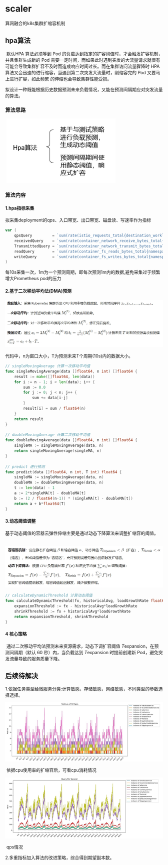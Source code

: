 #  scaler

算网融合的k8s集群扩缩容机制

## hpa算法

​        默认HPA 算法必须等到 Pod 的负载达到指定的扩容阈值时，才会触发扩容机制，并且集群生成新的 Pod 需要一定时间，而如果此时遇到突发的大流量请求就很有可能会导致集群扩容不及时而造成响应时间过长。而在集群访问流量骤降时 HPA 算法又会迅速的进行缩容，当遇到第二次突发大流量时，刚缩容完的 Pod 又要马上进行扩容，如此频繁 的伸缩也会导致集群性能受损。

​       拟设计一种既能根据历史数据预测未来负载情况，又能在预测间隔期应对突发流量的算法。

### 算法思路

​       ![01](./images/01.png)

### 算法内容

#### 1.hpa指标采集

拟采集deployment的qps、入口带宽、出口带宽、磁盘读、写速率作为指标

```go
var (
	qpsQuery         = `sum(rate(istio_requests_total{destination_workload_namespace="%s", destination_workload="%s"}[1m]))`
	receivedQuery    = `sum(rate(container_network_receive_bytes_total{namespace="%s", pod=~"%s-.*"}[1m]))/1024`
	TransmittedQuery = `sum(rate(container_network_transmit_bytes_total{namespace="%s", pod=~"%s-.*"}[1m]))/1024`
	readQuery        = `sum(rate(container_fs_reads_bytes_total{namespace="%s", pod=~"%s-.*", container!="POD"}[1m]))`
	writeQuery       = `sum(rate(container_fs_writes_bytes_total{namespace='%s', pod=~'%s-.*', container!='POD'}[1m]))`
)
```

每10s采集一次，1m为一个预测周期，即每次预测1m内的数据,避免采集过于频繁增大Prometheus pod的压力

#### 2.基于二次移动平均法(DMA)预测

![02](./images/02.png)

代码中，n为窗口大小，T为预测未来T个周期(10s)内的数据大小。

```go
// singleMovingAverage 计算一次移动平均值
func singleMovingAverage(data []float64, n int) []float64 {
	result := make([]float64, len(data))
	for i := n - 1; i < len(data); i++ {
		sum := 0.0
		for j := 0; j < n; j++ {
			sum += data[i-j]
		}
		result[i] = sum / float64(n)
	}
	return result
}

// doubleMovingAverage 计算二次移动平均值
func doubleMovingAverage(data []float64, n int) []float64 {
	singleMA := singleMovingAverage(data, n)
	return singleMovingAverage(singleMA, n)
}

// predict 进行预测
func predict(data []float64, n int, T int) float64 {
	singleMA := singleMovingAverage(data, n)
	doubleMA := doubleMovingAverage(data, n)
	t := len(data) - 1
	a := 2*singleMA[t] - doubleMA[t]
	b := (2 / float64(n-1)) * (singleMA[t] - doubleMA[t])
	return a + b*float64(T)
}
```

#### 3.动态阈值调整

​     基于动态阈值的容器云弹性伸缩主要是通过动态下降算法来调整扩缩容的阈值。

​                                           ![03](./images/03.png)

```go
// calculateDynamicThreshold 计算动态阈值
func calculateDynamicThreshold(fx, historicalAvg, loadGrowthRate float64) (float64, float64) {
	expansionThreshold := fx - historicalAvg*loadGrowthRate
	shrinkThreshold := fx + historicalAvg*loadGrowthRate
	return expansionThreshold, shrinkThreshold
}
```

#### 4 核心策略

​         通过二次移动平均法预测未来资源需求，动态下调扩容阈值 *T*expansion，在预测间隔期（默认 60 秒）内，当负载达到 *T*expansion 时提前创建新 Pod，避免突发流量导致的服务质量下降。



## 后续待解决

1.依据任务类型给微服务分类:计算敏感，存储敏感，网络敏感，不同类型的参数选择选择。

![04](./images/04.jpg)

​                                                                                    依据cpu使用率的扩缩容后，可看cpu消耗情况

![05](./images/05.jpg)

​                                                                                                              qps情况

2.多重指标加入算法的改进策略，综合得到期望副本数。